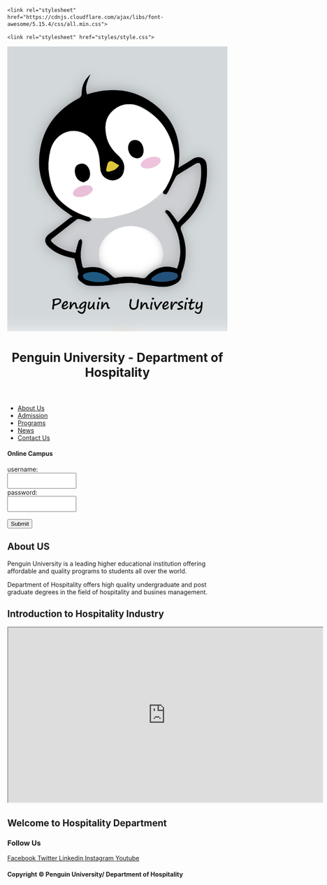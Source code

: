 <html lang="en">
 
<head>
  <meta charset="UTF-8">
  <meta name="viewport" content="width=device-width, initial-scale=1.0">
  <title>Hospitality Department/Penguin University | HOME</title>
    <link rel="shortcut icon" type="images" href="images/logo.png">
 
  <!-- font awesome cdn link  -->
    <link rel="stylesheet" href="https://cdnjs.cloudflare.com/ajax/libs/font-awesome/5.15.4/css/all.min.css">
 <!-- custom css file link  -->
    <link rel="stylesheet" href="styles/style.css">
 
</head>
 
<body>
 
<div class="container">
<header>
  <img class="smaller-image" src="images/logo.png" alt="">
 <h1>Penguin University - Department of Hospitality </h1>
</header>
 
 <nav>
 <ul>
 <li><a href="#">About Us</a></li>
 <li><a href="#">Admission</a></li>
 <li><a href="#">Programs</a></li>
 <li><a href="#">News</a></li>
 <li><a href="#">Contact Us</a></li>
 </ul>
  
  <h4>Online Campus</h4>

<form action="/action_page.php">
  <label for="uname">username:</label><br>
  <input style="height:30px; width:150px" type="text" id="uname" name="uname" value=" "><br>
  <label for="password">password:</label><br>
  <input style="height:30px; width:150px" type="text" id="password" name="password" value=" "><br><br>
  <input type="submit" value="Submit">
</form>
  
</nav>
 
<article>
 <h2>About US</h2>
 <p>Penguin University is a leading higher educational institution offering affordable and quality programs to students all over the world. </p>
 <p>Department of Hospitality offers high quality undergraduate and post graduate degrees in the field of hospitality and busines management. </p>
</article>
 
<article>
 <h2>Introduction to Hospitality Industry</h2>
 <iframe width="720" height="400" src="https://www.youtube.com/embed/ijmgS6L6bt4">
 </iframe>
</article>

 <article>
  <h2>Welcome to Hospitality Department</h2>
  <div class="slider">
  </div>
 </article>
     
 
<footer> 
 <h3>Follow Us</h3>
                <a href="https://www.facebook.com"> <i class="fab fa-facebook-f"></i> Facebook </a>
                <a href="https://www.twitter.com"> <i class="fab fa-twitter"></i> Twitter </a>
                <a href="https://www.linkedin.com"> <i class="fab fa-linkedin"></i> Linkedin </a>
                <a href="https://www.instagram.com"> <i class="fab fa-instagram"></i> Instagram </a>
                <a href="https://www.youtube.com"> <i class="fab fa-youtube"></i> Youtube </a>

 <h4> Copyright &copy; Penguin University/ Department of Hospitality </h4>
  </footer>
 
 </div>
 </body></html>

